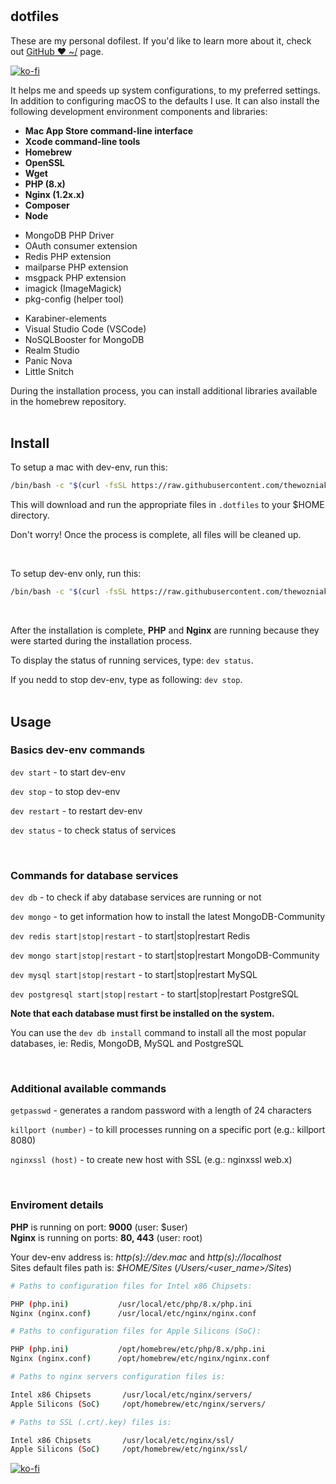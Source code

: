 # 

## dotfiles

These are my personal dofilest. If you'd like to learn more about it, check out [GitHub ❤ ~/](http://dotfiles.github.io) page.

[![ko-fi](https://ko-fi.com/img/githubbutton_sm.svg)](https://ko-fi.com/thewoz)

It helps me and speeds up system configurations, to my preferred settings. In addition to configuring macOS to the defaults I use. It can also install the following development environment components and libraries:
+ <strong>Mac App Store command-line interface</strong>
+ <strong>Xcode command-line tools</strong>
+ <strong>Homebrew</strong>
+ <strong>OpenSSL</strong>
+ <strong>Wget</strong>
+ <strong>PHP (8.x)</strong>
+ <strong>Nginx (1.2x.x)</strong>
+ <strong>Composer</strong>
+ <strong>Node</strong>
- MongoDB PHP Driver
- OAuth consumer extension
- Redis PHP extension
- mailparse PHP extension
- msgpack PHP extension
- imagick (ImageMagick)
- pkg-config (helper tool)
+ Karabiner-elements
+ Visual Studio Code (VSCode)
+ NoSQLBooster for MongoDB
+ Realm Studio
+ Panic Nova
+ Little Snitch



During the installation process, you can install additional libraries available in the homebrew repository.
<br /><br />

## Install

To setup a mac with dev-env, run this:

```sh
/bin/bash -c "$(curl -fsSL https://raw.githubusercontent.com/thewozniak/dotfiles/main/remote.sh)"
```

This will download and run the appropriate files in `.dotfiles` to your $HOME directory.

Don't worry! Once the process is complete, all files will be cleaned up.

<br />

To setup dev-env only, run this:

```sh
/bin/bash -c "$(curl -fsSL https://raw.githubusercontent.com/thewozniak/dotfiles/main/macOS/install.sh)"
```

<br />

After the installation is complete, <strong>PHP</strong> and <strong>Nginx</strong> are running because they were started during the installation process.

To display the status of running services, type: `dev status`.

If you nedd to stop dev-env, type as following: `dev stop`.
<br /><br />

## Usage


### Basics dev-env commands<br />

`dev start` - to start dev-env

`dev stop` - to stop dev-env

`dev restart` - to restart dev-env

`dev status` - to check status of services

<br />

### Commands for database services<br />

`dev db` - to check if aby database services are running or not

`dev mongo` - to get information how to install the latest MongoDB-Community

`dev redis start|stop|restart` - to start|stop|restart Redis

`dev mongo start|stop|restart` - to start|stop|restart MongoDB-Community

`dev mysql start|stop|restart` - to start|stop|restart MySQL

`dev postgresql start|stop|restart` - to start|stop|restart PostgreSQL

<strong>Note that each database must first be installed on the system.</strong>

You can use the `dev db install` command to install all the most popular databases, ie: Redis, MongoDB, MySQL and PostgreSQL

<br />

### Additional available commands<br />

`getpasswd` - generates a random password with a length of 24 characters

`killport (number)` - to kill processes running on a specific port (e.g.: killport 8080)

`nginxssl (host)` - to create new host with SSL (e.g.: nginxssl web.x)


<br />

### Enviroment details<br />

<strong>PHP</strong> is running on port: <strong>9000</strong> (user: $user)<br />
<strong>Nginx</strong> is running on ports: <strong>80, 443</strong> (user: root)<br />

Your dev-env address is: <i>http(s)://dev.mac</i> and <i>http(s)://localhost</i><br />
Sites default files path is: <i>$HOME/Sites</i> (<i>/Users/<user_name>/Sites</i>)<br />


```sh
# Paths to configuration files for Intel x86 Chipsets:

PHP (php.ini)           /usr/local/etc/php/8.x/php.ini
Nginx (nginx.conf)      /usr/local/etc/nginx/nginx.conf
```



```sh
# Paths to configuration files for Apple Silicons (SoC):

PHP (php.ini)           /opt/homebrew/etc/php/8.x/php.ini
Nginx (nginx.conf)      /opt/homebrew/etc/nginx/nginx.conf
```



```sh
# Paths to nginx servers configuration files is:

Intel x86 Chipsets       /usr/local/etc/nginx/servers/
Apple Silicons (SoC)     /opt/homebrew/etc/nginx/servers/
```


```sh
# Paths to SSL (.crt/.key) files is:

Intel x86 Chipsets       /usr/local/etc/nginx/ssl/
Apple Silicons (SoC)     /opt/homebrew/etc/nginx/ssl/
```

[![ko-fi](https://ko-fi.com/img/githubbutton_sm.svg)](https://ko-fi.com/thewoz)
